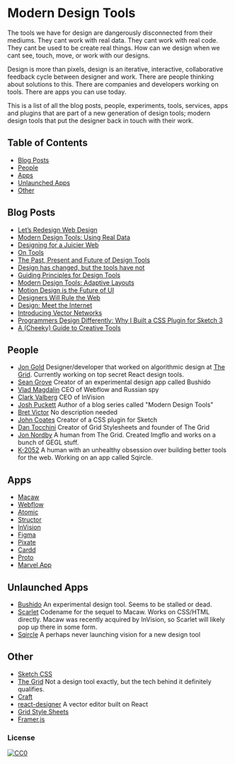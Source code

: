 # Modern Design Tools

The tools we have for design are dangerously disconnected from their mediums. They cant work with real data. They cant work with real code. They cant be used to be create real things. How can we design when we cant see, touch, move, or work with our designs.

Design is more than pixels, design is an iterative, interactive, collaborative feedback cycle between designer and work. There are people thinking about solutions to this. There are companies and developers working on tools. There are apps you can use today.

This is a list of all the blog posts, people, experiments, tools, services, apps and plugins that are part of a new generation of design tools; modern design tools that put the designer back in touch with their work.

## Table of Contents

<!-- TOC depthFrom:1 depthTo:6 withLinks:1 updateOnSave:0 orderedList:0 -->

- [Blog Posts](#blog-posts)
- [People](#people)
- [Apps](#apps)
- [Unlaunched Apps](#unlaunched-apps)
- [Other](#other)

<!-- /TOC -->

## Blog Posts

- [Let’s Redesign Web Design](https://medium.com/@callmevlad/let-s-redesign-web-design-2d67aec798e)
- [Modern Design Tools: Using Real Data](https://medium.com/bridge-collection/modern-design-tools-using-real-data-62d499e97482)
- [Designing for a Juicier Web](https://medium.com/@UserJourneys/designing-for-a-juicier-web-5549c6eb6008)
- [On Tools](https://medium.com/@bjornmeansbear/on-tools-7fae8923dbe3)
- [The Past, Present and Future of Design Tools](https://mgedium.com/@darrylgray/the-past-present-and-future-of-design-tools-529e83532530)
- [Design has changed, but the tools have not](https://medium.com/@darrylgray/design-has-changed-but-the-tools-have-not-168d546753ea)
- [Guiding Principles for Design Tools](https://medium.com/@PatrickHebron/guiding-principles-for-design-tools-8a9261bd5150)
- [Modern Design Tools: Adaptive Layouts](https://medium.com/bridge-collection/modern-design-tools-adaptive-layouts-e236070856e3)
- [Motion Design is the Future of UI](https://blog.prototypr.io/motion-design-is-the-future-of-ui-fc83ce55c02f)
- [Designers Will Rule the Web](https://webflow.com/blog/designers-will-rule-the-web)
- [Design: Meet the Internet](https://medium.com/figma-design/design-meet-the-internet-4140774f2872)
- [Introducing Vector Networks](https://medium.com/figma-design/introducing-vector-networks-3b877d2b864f)
- [Programmers Design Differently: Why I Built a CSS Plugin for Sketch 3](https://medium.com/sketch-app-sources/programmers-design-differently-why-i-built-a-css-plugin-for-sketch-3-52a1246305a4)
- [A (Cheeky) Guide to Creative Tools](https://medium.com/@callmevlad/a-cheeky-guide-to-creative-tools-e5e3388c4614)

## People

- [Jon Gold](https://twitter.com/jongold) Designer/developer that worked on algorithmic design at [The Grid](https://thegrid.io/). Currently working on top secret React design tools.
- [Sean Grove](https://twitter.com/sgrove) Creator of an experimental design app called Bushido
- [Vlad Magdalin](https://twitter.com/callmevlad) CEO of Webflow and Russian spy
- [Clark Valberg](https://twitter.com/clarkvalberg) CEO of InVision
- [Josh Puckett](https://twitter.com/joshpuckett) Author of a blog series called "Modern Design Tools"
- [Bret Victor](https://twitter.com/worrydream) No description needed
- [John Coates](https://twitter.com/punksomething) Creator of a CSS plugin for Sketch
- [Dan Tocchini](https://twitter.com/d4tocchini) Creator of Grid Stylesheets and founder of The Grid
- [Jon Nordby](https://twitter.com/jononor) A human from The Grid. Created Imgflo and works on a bunch of GEGL stuff.
- [K-2052](https://twitter.com/k_2052) A human with an unhealthy obsession over building better tools for the web. Working on an app called Sqircle.

## Apps

- [Macaw](http://macaw.co/)
- [Webflow](https://webflow.com/)
- [Atomic](https://atomic.io/)
- [Structor](https://github.com/ipselon/structor)
- [InVision](https://www.invisionapp.com/)
- [Figma](https://www.figma.com/)
- [Pixate](http://www.pixate.com)
- [Cardd](https://carrd.co)
- [Proto](https://proto.io/)
- [Marvel App](https://marvelapp.com/)

## Unlaunched Apps

- [Bushido](http://bushidoinc.tumblr.com/) An experimental design tool. Seems to be stalled or dead.
- [Scarlet](http://scarlet.macaw.co/) Codename for the sequel to Macaw. Works on CSS/HTML directly. Macaw was recently acquired by InVision, so Scarlet will likely pop up there in some form.
- [Sqircle](https://twitter.com/sqircleapp) A perhaps never launching vision for a new design tool

## Other

- [Sketch CSS](https://github.com/JohnCoates/CSSketch)
- [The Grid](https://thegrid.io/) Not a design tool exactly, but the tech behind it definitely qualifies.
- [Craft](https://www.invisionapp.com/craft)
- [react-designer](https://github.com/fatiherikli/react-designer) A vector editor built on React
- [Grid Style Sheets](https://gridstylesheets.org/)
- [Framer.js](http://framerjs.com/)

### License

[![CC0](http://i.creativecommons.org/p/zero/1.0/88x31.png)](http://creativecommons.org/publicdomain/zero/1.0/)
